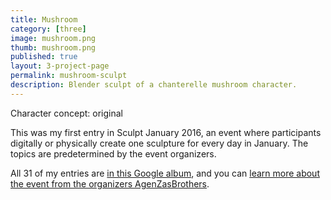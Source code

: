 ```yaml
---
title: Mushroom
category: [three]
image: mushroom.png
thumb: mushroom.png
published: true
layout: 3-project-page
permalink: mushroom-sculpt
description: Blender sculpt of a chanterelle mushroom character.
---
```

Character concept: original

This was my first entry in Sculpt January 2016, an event where participants digitally or physically create one sculpture for every day in January. The topics are predetermined by the event organizers. 

All 31 of my entries are [in this Google album](https://plus.google.com/photos/116283228796321454963/album/6246591929294146065), and you can [learn more about the event from the organizers AgenZasBrothers](https://agenzasbrothers.com/en/sculptjanuary-2016/). 